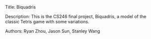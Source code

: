 Title: Biquadris

Description: This is the CS246 final project, Biquadris, a model of the classic Tetris game with some variations.

Authors: Ryan Zhou, Jason Sun, Stanley Wang
